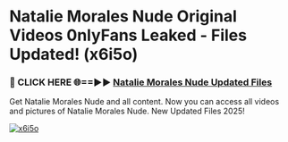 # Natalie Morales Nude Original Videos 0nlyFans Leaked - Files Updated! (x6i5o)

<h3>🔴 CLICK HERE 🌐==►► <a href="https://tinyurl.com/yc6ubb5a" rel="nofollow">Natalie Morales Nude Updated Files</a></h3>

Get Natalie Morales Nude and all content. Now you can access all videos and pictures of Natalie Morales Nude. New Updated Files 2025!

[![x6i5o](https://i.imgur.com/7eu0CRL.gif)](https://tinyurl.com/yc6ubb5a)
